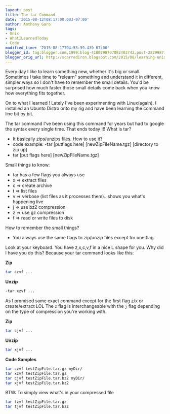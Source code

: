 ```yaml
---
layout: post
title: The tar Command
date: '2015-08-12T08:17:00.003-07:00'
author: Anthony Garo
tags:
- Unix
- WhatILearnedToday
- Code
modified_time: '2015-08-17T04:53:59.439-07:00'
blogger_id: tag:blogger.com,1999:blog-4180298707082402742.post-2829987774162831427
blogger_orig_url: http://scarrediron.blogspot.com/2015/08/learning-unix.html
---
```


Every day I like to learn something new, whether it's big or small. Sometimes I take time to "relearn"
    something and understand it in different, simpler ways so I don't have to remember the small details. You'd be
    surprised how much faster those small details come back when you know how everything fits together.
    
On to what I learned !
Lately I've been experimenting with Linux(again). I installed an Ubunto Distro onto my rig and have been
learning the command line bit by bit.        


The tar command
I've been using this command for years but had to google the syntax every single time.
That ends today !!!
What is tar?
- It basically zips/unzips files.
How to use it?
- code example:  -tar [putflags here] [newZipFileName.tgz] [directory to zip up]
- tar [put flags here] [newZipFileName.tgz]

Small things to know:

- tar has a few flags you always use
- x => extract files
- c => create archive
- t => list files
- v => verbose (list files as it processes them)...shows you what's happening live
- j => use bz2 compression
- z => use gz compression
- f => read or write files to disk

How to remember the small things?
- You always use the same flags to zip/unzip files except for one flag.

Look at your keyboard. You have z,x,c,v,f in a nice L shape for you. Why did I have you do this?
    Because your tar command looks like this:

**Zip**

```bash
tar czvf ...
```


**Unzip**

```bash
-tar xzvf ...
```

As I promised same exact command except for the first flag z/x or create/extract LOL
The ```z``` flag is interchangeable with the ```j``` flag depending on the type of compression you're working with.

**Zip**

```bash
tar cjvf ...
```

**Unzip**

```bash
tar xjvf ...
```

**Code Samples**

```bash
tar czvf testZipFile.tar.gz myDir/
tar xzvf testZipFile.tar.gz
tar cjvf testZipFile.tar.bz2 myDir/
tar xjvf testZipFile.tar.bz2
```

BTW: To simply view what's in your compressed file

```bash
tar tzvf testZipFile.tar.gz
tar tjvf testZipFile.tar.bz2
```